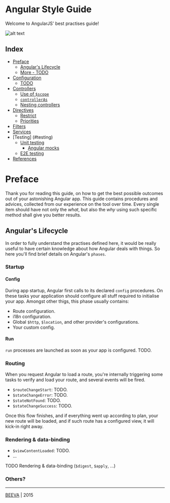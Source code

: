 # Angular Style Guide

Welcome to AngularJS' best practises guide!

![alt text](https://upload.wikimedia.org/wikipedia/commons/thumb/c/ca/AngularJS_logo.svg/695px-AngularJS_logo.svg.png "Angular")

## Index

* [Preface](#preface)
  * [Angular's Lifecycle](#angular-lifecycle)
  * [More - TODO](#more)
* [Configuration](#configuration)
  * [TODO](#todo)
* [Controllers](#controllers)
  * [Use of `$scope`](#using-scopes)
  * [`controllerAs`](#controller-as)
  * [Nesting controllers](#nesting-controllers)
* [Directives](#directives)
  * [Restrict](#directive-restrict)
  * [Priorities](#directive-priorities)
* [Filters](#filters)
* [Services](#services)
* [Testing] (#testing)
  * [Unit testing](#karma-jasmine)
    * [Angular mocks](#angular-mocks)
  * [E2E testing](#protractor)
* [References](#references)

# Preface

Thank you for reading this guide, on how to get the best possible outcomes out of your astonishing Angular app. This guide contains procedures and advices, collected from our experience on the tool over time. Every single item should have not only the *what*, but also the *why* using such specific method shall give you better results.

## Angular's Lifecycle

In order to fully understand the practises defined here, it would be really useful to have certain knowledge about how Angular deals with things. So here you'll find brief details on Angular's `phases`.

### Startup

#### Config

During app startup, Angular first calls to its declared `config` procedures. On these tasks your application should configure all stuff required to initialise your app. Amongst other thigs, this phase usually contains:

* Route configuration.
* i18n configuration.
* Global `$http`, `$location`, and other provider's configurations.
* Your custom config.

#### Run

`run` processes are launched as soon as your app is configured. TODO.

### Routing

When you request Angular to load a route, you're internally triggering some tasks to verify and load your route, and several events will be fired.

* `$routeChangeStart`: TODO.
* `$stateChangeError`: TODO.
* `$stateNotFound`: TODO.
* `$stateChangeSuccess`: TODO.

Once this flow finishes, and if everything went up according to plan, your new route will be loaded, and if such route has a configured view, it will kick-in right away.

### Rendering & data-binding

* `$viewContentLoaded`: TODO.
* ...

TODO Rendering & data-binding (`$digest`, `$apply`, ...)

### Others?




___

[BEEVA](http://www.beeva.com) | 2015
